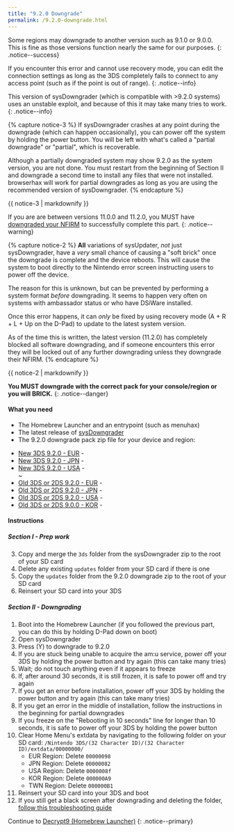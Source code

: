 ```yaml
---
title: "9.2.0 Downgrade"
permalink: /9.2.0-downgrade.html
---
```


Some regions may downgrade to another version such as 9.1.0 or 9.0.0. This is fine as those versions function nearly the same for our purposes.
{: .notice--success}

If you encounter this error and cannot use recovery mode, you can edit the connection settings as long as the 3DS completely fails to connect to any access point (such as if the point is out of range).
{: .notice--info}

This version of sysDowngrader (which is compatible with >9.2.0 systems) uses an unstable exploit, and because of this it may take many tries to work.
{: .notice--info}

{% capture notice-3 %}
If sysDowngrader crashes at any point during the downgrade (which can happen occasionally), you can power off the system by holding the power button. You will be left with what's called a "partial downgrade" or "partial", which is recoverable.

Although a partially downgraded system may show 9.2.0 as the system version, you are not done. You must restart from the beginning of Section II and downgrade a second time to install any files that were not installed. browserhax will work for partial downgrades as long as you are using the recommended version of sysDowngrader.
{% endcapture %}

<div class="notice--info">{{ notice-3 | markdownify }}</div>

If you are are between versions 11.0.0 and 11.2.0, you MUST have [downgraded your NFIRM](nfirm-downgrade) to successfully complete this part.
{: .notice--warning}

{% capture notice-2 %}
**All** variations of sysUpdater, *not* just sysDowngrader, have a *very* small chance of causing a "soft brick" once the downgrade is complete and the device reboots. This will cause the system to boot directly to the Nintendo error screen instructing users to power off the device.

The reason for this is unknown, but can be prevented by performing a system format *before* downgrading. It seems to happen very often on systems with ambassador status or who have DSiWare installed.

Once this error happens, it can *only* be fixed by using recovery mode (A + R + L + Up on the D-Pad) to update to the latest system version.

As of the time this is written, the latest version (11.2.0) has completely blocked all software downgrading, and if someone encounters this error they will be locked out of any further downgrading unless they downgrade their NFIRM.
{% endcapture %}

<div class="notice--warning">{{ notice-2 | markdownify }}</div>

**You MUST downgrade with the correct pack for your console/region or you will BRICK.**
{: .notice--danger}

#### What you need

* The Homebrew Launcher and an entrypoint (such as menuhax)
* The latest release of [sysDowngrader](https://github.com/Plailect/sysDowngrader/releases/latest)
* The 9.2.0 downgrade pack zip file for your device and region:
 +    [New 3DS 9.2.0 - EUR](torrents/9.2.0-20E(Full)_n3DS.torrent) - <code class="highlighterrouge"><a href="magnet:?xt=urn:btih:4e22cf8bc71c99a70bb846c7cf416d4caafbe58e"><i class="fa fa-magnet" aria-hidden="true"></i></a></code>   
 +    [New 3DS 9.2.0 - JPN](torrents/9.2.0-20J(Full)_n3DS.torrent) - <code class="highlighterrouge"><a href="magnet:?xt=urn:btih:c8630ed31b53637b9023bd4dc1ce38362bb8ecd9"><i class="fa fa-magnet" aria-hidden="true"></i></a></code>     
 +    [New 3DS 9.2.0 - USA](torrents/9.2.0-20U(Full)_n3DS.torrent) - <code class="highlighterrouge"><a href="magnet:?xt=urn:btih:1e670b71b7f26f2765bbe55d0f6cb8c0459d2e8c"><i class="fa fa-magnet" aria-hidden="true"></i></a></code>     
~
 +    [Old 3DS or 2DS 9.2.0 - EUR](torrents/9.2.0-20E(Full).torrent) - <code class="highlighterrouge"><a href="magnet:?xt=urn:btih:844006eb64474c115bd5b847f6c59d333be3397a"><i class="fa fa-magnet" aria-hidden="true"></i></a></code>     
 +    [Old 3DS or 2DS 9.2.0 - JPN](torrents/9.2.0-20J(Full).torrent) - <code class="highlighterrouge"><a href="magnet:?xt=urn:btih:bb27a53a524276b6527d3b139395b2afc7affe1a"><i class="fa fa-magnet" aria-hidden="true"></i></a></code>     
 +    [Old 3DS or 2DS 9.2.0 - USA](torrents/9.2.0-20U(Full).torrent) - <code class="highlighterrouge"><a href="magnet:?xt=urn:btih:940d6479a3972a99daeb85c499f0d6e4e24a2c8b"><i class="fa fa-magnet" aria-hidden="true"></i></a></code>
 +    [Old 3DS or 2DS 9.0.0 - KOR](torrents/9.0.0-20K(Full).torrent) - <code class="highlighterrouge"><a href="magnet:?xt=urn:btih:2695d01cdfecb74a59e25b98f76ab9285a2dae11"><i class="fa fa-magnet" aria-hidden="true"></i></a></code>

<!---

 +    [Old 3DS or 2DS 9.0.0 - TWN](torrents/9.0.0-20T(Full).torrent) - <code class="highlighterrouge"><a href="magnet:?xt=urn:btih:f2f3bf7250f7ae558ab9ebd3c425a8f85021f80f"><i class="fa fa-magnet" aria-hidden="true"></i></a></code>

 --->

#### Instructions

##### Section I - Prep work

3. Copy and merge the `3ds` folder from the sysDowngrader zip to the root of your SD card
4. Delete any existing `updates` folder from your SD card if there is one
5. Copy the `updates` folder from the 9.2.0 downgrade zip to the root of your SD card
6. Reinsert your SD card into your 3DS

##### Section II - Downgrading

1. Boot into the Homebrew Launcher (if you followed the previous part, you can do this by holding D-Pad down on boot)    
2. Open sysDowngrader
5. Press (Y) to downgrade to 9.2.0
6. If you are stuck being unable to acquire the am:u service, power off your 3DS by holding the power button and try again (this can take many tries)
7. Wait; do not touch anything even if it appears to freeze
8. If, after around 30 seconds, it is still frozen, it is safe to power off and try again
9. If you get an error before installation, power off your 3DS by holding the power button and try again (this can take many tries)
10. If you get an error in the middle of installation, follow the instructions in the beginning for partial downgrades
11. If you freeze on the "Rebooting in 10 seconds" line for longer than 10 seconds, it is safe to power off your 3DS by holding the power button
13. Clear Home Menu's extdata by navigating to the following folder on your SD card: `/Nintendo 3DS/(32 Character ID)/(32 Character ID)/extdata/00000000/`
    + EUR Region: Delete `00000098`
    + JPN Region: Delete `00000082`
    + USA Region: Delete `0000008f`
    + KOR Region: Delete `000000A9`
    + TWN Region: Delete `000000B1`
14. Reinsert your SD card into your 3DS and boot
12. If you still get a black screen after downgrading and deleting the folder, [follow this troubleshooting guide](troubleshooting#ts_sys_down)

Continue to [Decrypt9 (Homebrew Launcher)](decrypt9-(homebrew-launcher))
{: .notice--primary}
